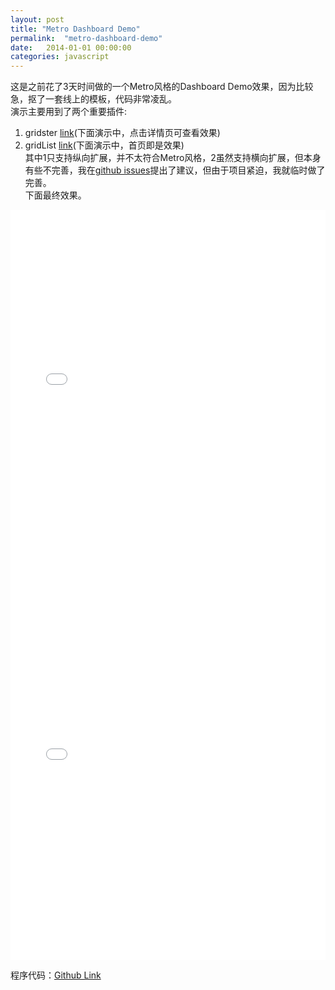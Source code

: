 ```yaml
---
layout: post
title: "Metro Dashboard Demo"
permalink:  "metro-dashboard-demo"
date:   2014-01-01 00:00:00
categories: javascript
---
```


这是之前花了3天时间做的一个Metro风格的Dashboard Demo效果，因为比较急，抠了一套线上的模板，代码非常凌乱。  
演示主要用到了两个重要插件:  
1. gridster <a href="http://gridster.net">link</a>(下面演示中，点击详情页可查看效果)  
2. gridList <a href="https://github.com/hootsuite/grid">link</a>(下面演示中，首页即是效果)  
其中1只支持纵向扩展，并不太符合Metro风格，2虽然支持横向扩展，但本身有些不完善，我在<a href="https://github.com/hootsuite/grid/issues/38">github issues</a>提出了建议，但由于项目紧迫，我就临时做了完善。  
下面最终效果。   
<div style="width: 100%;height: 600px; overflow: hidden">
    <iframe src="/other/MetroTest/index.html" width="100%" height="100%" frameborder="0"></iframe>
</div>  

<div style="width: 100%;height: 600px; overflow: hidden">
    <iframe src="/other/MetroTest/index-linkpage.html" width="100%" height="100%" frameborder="0"></iframe>
</div>  

程序代码：<a href="https://github.com/FreezeSoul/MetroWebDashboard">Github Link</a>  

